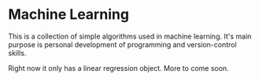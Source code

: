 # Machine Learning

This is a collection of simple algorithms used in machine learning. It's main purpose is personal development of programming and version-control skills. 

Right now it only has a linear regression object. More to come soon.